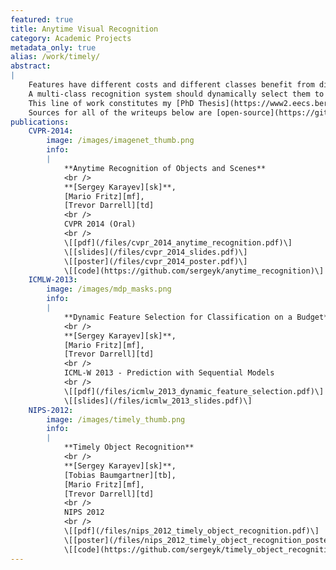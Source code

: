 ```yaml
---
featured: true
title: Anytime Visual Recognition
category: Academic Projects
metadata_only: true
alias: /work/timely/
abstract:
|
    Features have different costs and different classes benefit from different features.
    A multi-class recognition system should dynamically select them to maximize performance under a cost budget.
    This line of work constitutes my [PhD Thesis](https://www2.eecs.berkeley.edu/Pubs/TechRpts/2014/EECS-2014-207.pdf).
    Sources for all of the writeups below are [open-source](https://github.com/sergeyk/thesis_writeups).
publications:
    CVPR-2014:
        image: /images/imagenet_thumb.png
        info:
        |
            **Anytime Recognition of Objects and Scenes**
            <br />
            **[Sergey Karayev][sk]**,
            [Mario Fritz][mf],
            [Trevor Darrell][td]
            <br />
            CVPR 2014 (Oral)
            <br />
            \[[pdf](/files/cvpr_2014_anytime_recognition.pdf)\]
            \[[slides](/files/cvpr_2014_slides.pdf)\]
            \[[poster](/files/cvpr_2014_poster.pdf)\]
            \[[code](https://github.com/sergeyk/anytime_recognition)\]
    ICMLW-2013:
        image: /images/mdp_masks.png
        info:
        |
            **Dynamic Feature Selection for Classification on a Budget**
            <br />
            **[Sergey Karayev][sk]**,
            [Mario Fritz][mf],
            [Trevor Darrell][td]
            <br />
            ICML-W 2013 - Prediction with Sequential Models
            <br />
            \[[pdf](/files/icmlw_2013_dynamic_feature_selection.pdf)\]
            \[[slides](/files/icmlw_2013_slides.pdf)\]
    NIPS-2012:
        image: /images/timely_thumb.png
        info:
        |
            **Timely Object Recognition**
            <br />
            **[Sergey Karayev][sk]**,
            [Tobias Baumgartner][tb],
            [Mario Fritz][mf],
            [Trevor Darrell][td]
            <br />
            NIPS 2012
            <br />
            \[[pdf](/files/nips_2012_timely_object_recognition.pdf)\]
            \[[poster](/files/nips_2012_timely_object_recognition_poster.pdf)\]
            \[[code](https://github.com/sergeyk/timely_object_recognition)\] (also need [sk-py-utils](https://github.com/sergeyk/skpyutils) and [sk-vis-utils](https://github.com/sergeyk/skvisutils))
---
```

